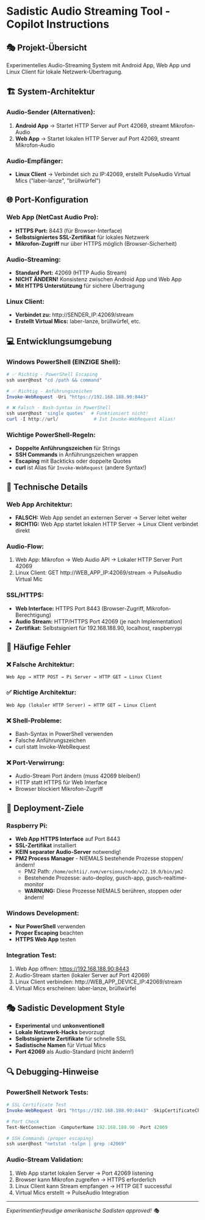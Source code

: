 # Sadistic Audio Streaming Tool - Copilot Instructions

## 🎭 Projekt-Übersicht
Experimentelles Audio-Streaming System mit Android App, Web App und Linux Client für lokale Netzwerk-Übertragung.

## 🏗️ System-Architektur

### Audio-Sender (Alternativen):
1. **Android App** → Startet HTTP Server auf Port 42069, streamt Mikrofon-Audio
2. **Web App** → Startet lokalen HTTP Server auf Port 42069, streamt Mikrofon-Audio

### Audio-Empfänger:
- **Linux Client** → Verbindet sich zu IP:42069, erstellt PulseAudio Virtual Mics ("laber-lanze", "brüllwürfel")

## 🌐 Port-Konfiguration

### Web App (NetCast Audio Pro):
- **HTTPS Port:** 8443 (für Browser-Interface)
- **Selbstsigniertes SSL-Zertifikat** für lokales Netzwerk
- **Mikrofon-Zugriff** nur über HTTPS möglich (Browser-Sicherheit)

### Audio-Streaming:
- **Standard Port:** 42069 (HTTP Audio Stream)
- **NICHT ÄNDERN!** Konsistenz zwischen Android App und Web App
- **Mit HTTPS Unterstützung** für sichere Übertragung

### Linux Client:
- **Verbindet zu:** http://SENDER_IP:42069/stream
- **Erstellt Virtual Mics:** laber-lanze, brüllwürfel, etc.

## 💻 Entwicklungsumgebung

### Windows PowerShell (EINZIGE Shell):
```powershell
# ✅ Richtig - PowerShell Escaping
ssh user@host "cd /path && command"

# ✅ Richtig - Anführungszeichen
Invoke-WebRequest -Uri "https://192.168.188.90:8443"

# ❌ Falsch - Bash-Syntax in PowerShell
ssh user@host 'single quotes'  # Funktioniert nicht!
curl -I http://url/             # Ist Invoke-WebRequest Alias!
```

### Wichtige PowerShell-Regeln:
- **Doppelte Anführungszeichen** für Strings
- **SSH Commands** in Anführungszeichen wrappen
- **Escaping** mit Backticks oder doppelte Quotes
- **curl** ist Alias für `Invoke-WebRequest` (andere Syntax!)

## 🔧 Technische Details

### Web App Architektur:
- **FALSCH:** Web App sendet an externen Server → Server leitet weiter
- **RICHTIG:** Web App startet lokalen HTTP Server → Linux Client verbindet direkt

### Audio-Flow:
1. Web App: Mikrofon → Web Audio API → Lokaler HTTP Server Port 42069
2. Linux Client: GET http://WEB_APP_IP:42069/stream → PulseAudio Virtual Mic

### SSL/HTTPS:
- **Web Interface:** HTTPS Port 8443 (Browser-Zugriff, Mikrofon-Berechtigung)
- **Audio Stream:** HTTP/HTTPS Port 42069 (je nach Implementation)
- **Zertifikat:** Selbstsigniert für 192.168.188.90, localhost, raspberrypi

## 🚫 Häufige Fehler

### ❌ Falsche Architektur:
```
Web App → HTTP POST → Pi Server → HTTP GET → Linux Client
```

### ✅ Richtige Architektur:
```
Web App (lokaler HTTP Server) ← HTTP GET ← Linux Client
```

### ❌ Shell-Probleme:
- Bash-Syntax in PowerShell verwenden
- Falsche Anführungszeichen
- curl statt Invoke-WebRequest

### ❌ Port-Verwirrung:
- Audio-Stream Port ändern (muss 42069 bleiben!)
- HTTP statt HTTPS für Web Interface
- Browser blockiert Mikrofon-Zugriff

## 🎯 Deployment-Ziele

### Raspberry Pi:
- **Web App HTTPS Interface** auf Port 8443
- **SSL-Zertifikat** installiert
- **KEIN separater Audio-Server** notwendig!
- **PM2 Process Manager** - NIEMALS bestehende Prozesse stoppen/ändern!
  - PM2 Path: `/home/ochtii/.nvm/versions/node/v22.19.0/bin/pm2`
  - Bestehende Prozesse: auto-deploy, gusch-app, gusch-realtime-monitor
  - **WARNUNG:** Diese Prozesse NIEMALS berühren, stoppen oder ändern!

### Windows Development:
- **Nur PowerShell** verwenden
- **Proper Escaping** beachten
- **HTTPS Web App** testen

### Integration Test:
1. Web App öffnen: https://192.168.188.90:8443
2. Audio-Stream starten (lokaler Server auf Port 42069)
3. Linux Client verbinden: http://WEB_APP_DEVICE_IP:42069/stream
4. Virtual Mics erscheinen: laber-lanze, brüllwürfel

## 🎭 Sadistic Development Style
- **Experimental** und **unkonventionell**
- **Lokale Netzwerk-Hacks** bevorzugt
- **Selbstsignierte Zertifikate** für schnelle SSL
- **Sadistische Namen** für Virtual Mics
- **Port 42069** als Audio-Standard (nicht ändern!)

## 🔍 Debugging-Hinweise

### PowerShell Network Tests:
```powershell
# SSL Certificate Test
Invoke-WebRequest -Uri "https://192.168.188.90:8443" -SkipCertificateCheck

# Port Check
Test-NetConnection -ComputerName 192.168.188.90 -Port 42069

# SSH Commands (proper escaping)
ssh user@host "netstat -tulpn | grep :42069"
```

### Audio-Stream Validation:
1. Web App startet lokalen Server → Port 42069 listening
2. Browser kann Mikrofon zugreifen → HTTPS erforderlich
3. Linux Client kann Stream empfangen → HTTP GET successful
4. Virtual Mics erstellt → PulseAudio Integration

---
*Experimentierfreudige amerikanische Sadisten approved! 🎭*